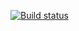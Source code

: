 [![Build status](https://ci.appveyor.com/api/projects/status/w5363f03ljhxmf4r/branch/main?svg=true)](https://ci.appveyor.com/project/TanjaDalvadiants/api-ci-testing-ci-settings/branch/main)